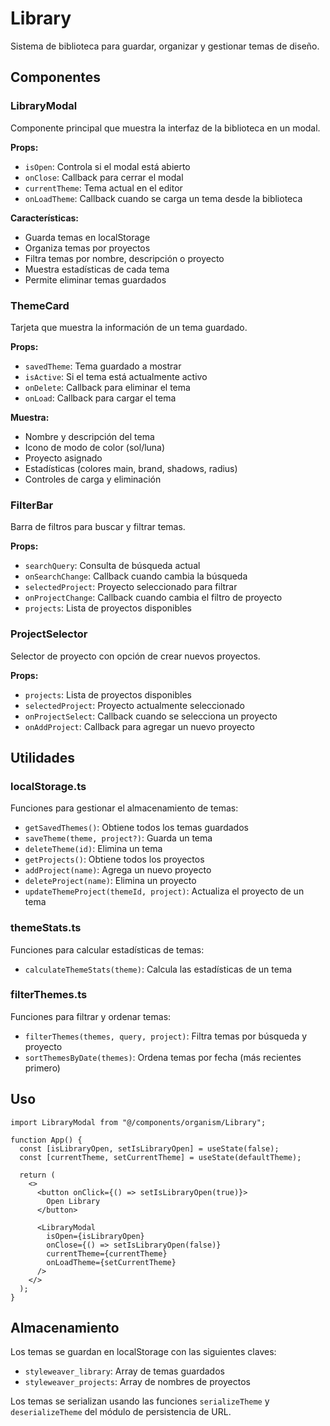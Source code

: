 # Library

Sistema de biblioteca para guardar, organizar y gestionar temas de diseño.

## Componentes

### LibraryModal

Componente principal que muestra la interfaz de la biblioteca en un modal.

**Props:**

- `isOpen`: Controla si el modal está abierto
- `onClose`: Callback para cerrar el modal
- `currentTheme`: Tema actual en el editor
- `onLoadTheme`: Callback cuando se carga un tema desde la biblioteca

**Características:**

- Guarda temas en localStorage
- Organiza temas por proyectos
- Filtra temas por nombre, descripción o proyecto
- Muestra estadísticas de cada tema
- Permite eliminar temas guardados

### ThemeCard

Tarjeta que muestra la información de un tema guardado.

**Props:**

- `savedTheme`: Tema guardado a mostrar
- `isActive`: Si el tema está actualmente activo
- `onDelete`: Callback para eliminar el tema
- `onLoad`: Callback para cargar el tema

**Muestra:**

- Nombre y descripción del tema
- Icono de modo de color (sol/luna)
- Proyecto asignado
- Estadísticas (colores main, brand, shadows, radius)
- Controles de carga y eliminación

### FilterBar

Barra de filtros para buscar y filtrar temas.

**Props:**

- `searchQuery`: Consulta de búsqueda actual
- `onSearchChange`: Callback cuando cambia la búsqueda
- `selectedProject`: Proyecto seleccionado para filtrar
- `onProjectChange`: Callback cuando cambia el filtro de proyecto
- `projects`: Lista de proyectos disponibles

### ProjectSelector

Selector de proyecto con opción de crear nuevos proyectos.

**Props:**

- `projects`: Lista de proyectos disponibles
- `selectedProject`: Proyecto actualmente seleccionado
- `onProjectSelect`: Callback cuando se selecciona un proyecto
- `onAddProject`: Callback para agregar un nuevo proyecto

## Utilidades

### localStorage.ts

Funciones para gestionar el almacenamiento de temas:

- `getSavedThemes()`: Obtiene todos los temas guardados
- `saveTheme(theme, project?)`: Guarda un tema
- `deleteTheme(id)`: Elimina un tema
- `getProjects()`: Obtiene todos los proyectos
- `addProject(name)`: Agrega un nuevo proyecto
- `deleteProject(name)`: Elimina un proyecto
- `updateThemeProject(themeId, project)`: Actualiza el proyecto de un tema

### themeStats.ts

Funciones para calcular estadísticas de temas:

- `calculateThemeStats(theme)`: Calcula las estadísticas de un tema

### filterThemes.ts

Funciones para filtrar y ordenar temas:

- `filterThemes(themes, query, project)`: Filtra temas por búsqueda y proyecto
- `sortThemesByDate(themes)`: Ordena temas por fecha (más recientes primero)

## Uso

```tsx
import LibraryModal from "@/components/organism/Library";

function App() {
  const [isLibraryOpen, setIsLibraryOpen] = useState(false);
  const [currentTheme, setCurrentTheme] = useState(defaultTheme);

  return (
    <>
      <button onClick={() => setIsLibraryOpen(true)}>
        Open Library
      </button>

      <LibraryModal
        isOpen={isLibraryOpen}
        onClose={() => setIsLibraryOpen(false)}
        currentTheme={currentTheme}
        onLoadTheme={setCurrentTheme}
      />
    </>
  );
}
```

## Almacenamiento

Los temas se guardan en localStorage con las siguientes claves:

- `styleweaver_library`: Array de temas guardados
- `styleweaver_projects`: Array de nombres de proyectos

Los temas se serializan usando las funciones `serializeTheme` y `deserializeTheme` del módulo de persistencia de URL.
